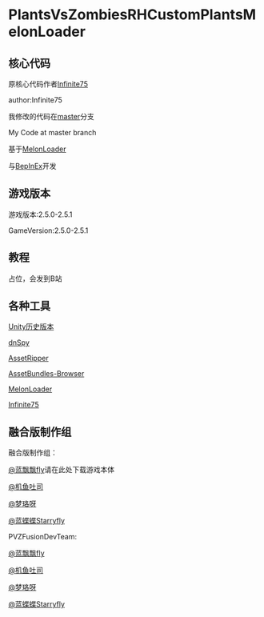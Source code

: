 # PlantsVsZombiesRHCustomPlantsMelonLoader

## 核心代码

原核心代码作者[Infinite75](https://github.com/Infinite-75/PVZRHCustomization)

author:Infinite75

我修改的代码在[master](https://github.com/likefengzi/PlantsVsZombiesRHCustomPlantsMelonLoader/tree/master)分支

My Code at master branch

基于[MelonLoader](https://github.com/LavaGang/MelonLoader)

与[BepInEx](https://github.com/BepInEx/BepInEx)开发

## 游戏版本

游戏版本:2.5.0-2.5.1

GameVersion:2.5.0-2.5.1

## 教程

占位，会发到B站

## 各种工具

[Unity历史版本](https://unity.cn/releases/full)

[dnSpy](https://github.com/dnSpy/dnSpy)

[AssetRipper](https://github.com/AssetRipper/AssetRipper)

[AssetBundles-Browser](https://github.com/Unity-Technologies/AssetBundles-Browser)

[MelonLoader](https://github.com/LavaGang/MelonLoader)

[Infinite75](https://github.com/Infinite-75/PVZRHCustomization)

## 融合版制作组

融合版制作组：

[@蓝飘飘fly](https://space.bilibili.com/3546619314178489)请在此处下载游戏本体

[@机鱼吐司](https://space.bilibili.com/85881762)

[@梦珞呀](https://space.bilibili.com/270840380)

[@蓝蝶蝶Starryfly](https://space.bilibili.com/27033629)

PVZFusionDevTeam:

[@蓝飘飘fly](https://space.bilibili.com/3546619314178489)

[@机鱼吐司](https://space.bilibili.com/85881762)

[@梦珞呀](https://space.bilibili.com/270840380)

[@蓝蝶蝶Starryfly](https://space.bilibili.com/27033629)
